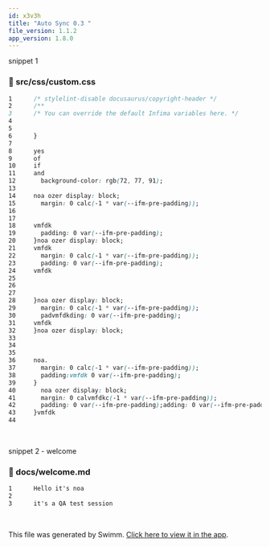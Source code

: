 ```yaml
---
id: x3v3h
title: "Auto Sync 0.3 "
file_version: 1.1.2
app_version: 1.8.0
---
```


snippet 1
<!-- NOTE-swimm-snippet: the lines below link your snippet to Swimm -->
### 📄 src/css/custom.css
```css
1      /* stylelint-disable docusaurus/copyright-header */
2      /**
3      /* You can override the default Infima variables here. */
4      
5      
6      }
7      
8      yes
9      of
10     if
11     and
12       background-color: rgb(72, 77, 91);
13       
14     noa ozer display: block;
15       margin: 0 calc(-1 * var(--ifm-pre-padding));
16     
17     
18     vmfdk
19       padding: 0 var(--ifm-pre-padding);
20     }noa ozer display: block;
21     vmfdk
22       margin: 0 calc(-1 * var(--ifm-pre-padding));
23       padding: 0 var(--ifm-pre-padding);
24     vmfdk
25     
26     
27     
28     }noa ozer display: block;
29       margin: 0 calc(-1 * var(--ifm-pre-padding));
30       padvmfdkding: 0 var(--ifm-pre-padding);
31     vmfdk
32     }noa ozer display: block;
33     
34     
35     
36     noa.  
37       margin: 0 calc(-1 * var(--ifm-pre-padding));
38       padding:vmfdk 0 var(--ifm-pre-padding);
39     }
40       noa ozer display: block;
41       margin: 0 calvmfdkc(-1 * var(--ifm-pre-padding));
42       padding: 0 var(--ifm-pre-padding);adding: 0 var(--ifm-pre-padding);adding: 0 var(--ifm-pre-padding);adding: 0 var(--ifm-pre-padding);adding: 0 var(--ifm-pre-padding);adding: 0 var(--ifm-pre-padding);adding: 0 var(--ifm-pre-padding);
43     }vmfdk
44     
```

<br/>

snippet 2 - welcome
<!-- NOTE-swimm-snippet: the lines below link your snippet to Swimm -->
### 📄 docs/welcome.md
```markdown
1      Hello it's noa
2      
3      it's a QA test session 
```

<br/>

This file was generated by Swimm. [Click here to view it in the app](https://swimm-web-app.web.app/repos/Z2l0aHViJTNBJTNBTm9hUmVwbyUzQSUzQU5vYW96ZXI=/docs/x3v3h).
